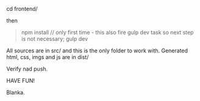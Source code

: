 cd frontend/

then
> npm install // only first time - this also fire gulp dev task so next step is not necessary;
> gulp dev  


All sources are in src/ and this is the only folder to work with.
Generated html, css, imgs and js are in dist/

Verify nad push.

HAVE FUN!

Blanka.
